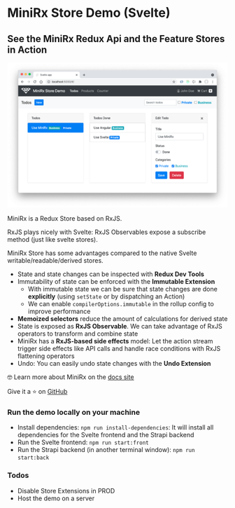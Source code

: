 # MiniRx Store Demo (Svelte)
## See the MiniRx Redux Api and the Feature Stores in Action

![MiniRx Demo Svelte](.github/images/screenshot-mini-rx-svelte-demo.png)


MiniRx is a Redux Store based on RxJS.

RxJS plays nicely with Svelte: RxJS Observables expose a subscribe method (just like svelte stores).

MiniRx Store has some advantages compared to the native Svelte writable/readable/derived stores.

- State and state changes can be inspected with **Redux Dev Tools**
- Immutability of state can be enforced with the **Immutable Extension**
  - With immutable state we can be sure that state changes are done **explicitly** (using `setState` or by dispatching an Action)
  - We can enable `compilerOptions.immutable` in the rollup config to improve performance
- **Memoized selectors** reduce the amount of calculations for derived state
- State is exposed as **RxJS Observable**. We can take advantage of RxJS operators to transform and combine state
- MiniRx has a **RxJS-based side effects** model: Let the action stream trigger side effects like API calls and handle race conditions with RxJS flattening operators
- Undo: You can easily undo state changes with the **Undo Extension**

🤓 Learn more about MiniRx on the [docs site](https://spierala.github.io/mini-rx-store)

Give it a ⭐  on [GitHub](https://github.com/spierala/mini-rx-store)

### Run the demo locally on your machine

- Install dependencies: `npm run install-dependencies`: It will install all dependencies for the Svelte frontend and the Strapi backend
- Run the Svelte frontend: `npm run start:front`
- Run the Strapi backend (in another terminal window): `npm run start:back`
### Todos

- Disable Store Extensions in PROD
- Host the demo on a server
